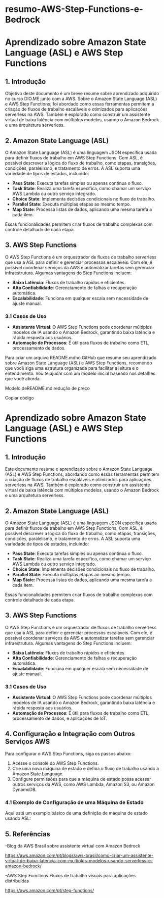 # resumo-AWS-Step-Functions-e-Bedrock
# Aprendizado sobre Amazon State Language (ASL) e AWS Step Functions

## 1. Introdução
Objetivo deste documento é um breve resume sobre aprendizado adquirido no curso DIO.ME junto com a AWS. 
Sobre o Amazon State Language (ASL) e AWS Step Functions, foi abordado como essas ferramentas permitem a criação de fluxos de trabalho escaláveis e otimizados para aplicações serverless na AWS. Também é explorado como construir um assistente virtual de baixa latência com múltiplos modelos, usando o Amazon Bedrock e uma arquitetura serverless.

## 2. Amazon State Language (ASL)
O Amazon State Language (ASL) é uma linguagem JSON específica usada para definir fluxos de trabalho em AWS Step Functions. Com ASL, é possível descrever a lógica do fluxo de trabalho, como etapas, transições, condições, paralelismo, e tratamento de erros. A ASL suporta uma variedade de tipos de estados, incluindo:

- **Pass State**: Executa tarefas simples ou apenas continua o fluxo.
- **Task State**: Realiza uma tarefa específica, como chamar um serviço AWS Lambda ou outro serviço integrado.
- **Choice State**: Implementa decisões condicionais no fluxo de trabalho.
- **Parallel State**: Executa múltiplas etapas ao mesmo tempo.
- **Map State**: Processa listas de dados, aplicando uma mesma tarefa a cada item.
  
Essas funcionalidades permitem criar fluxos de trabalho complexos com controle detalhado de cada etapa.

## 3. AWS Step Functions
O AWS Step Functions é um orquestrador de fluxos de trabalho serverless que usa a ASL para definir e gerenciar processos escaláveis. Com ele, é possível coordenar serviços da AWS e automatizar tarefas sem gerenciar infraestrutura. Algumas vantagens do Step Functions incluem:

- **Baixa Latência**: Fluxos de trabalho rápidos e eficientes.
- **Alta Confiabilidade**: Gerenciamento de falhas e recuperação automática.
- **Escalabilidade**: Funciona em qualquer escala sem necessidade de ajuste manual.

### 3.1 Casos de Uso
- **Assistente Virtual**: O AWS Step Functions pode coordenar múltiplos modelos de IA usando o Amazon Bedrock, garantindo baixa latência e rápida resposta aos usuários.
- **Automação de Processos**: É útil para fluxos de trabalho como ETL, processamento de dados.


Para criar um arquivo README.mdno GitHub que resume seu aprendizado sobre Amazon State Language (ASL) e AWS Step Functions, recomendo que você siga uma estrutura organizada para facilitar a leitura e o entendimento. Vou te ajudar com um modelo inicial baseado nos detalhes que você aborda.

Modelo deREADME.md
redução de preço

Copiar código
# Aprendizado sobre Amazon State Language (ASL) e AWS Step Functions

## 1. Introdução
Este documento resume o aprendizado sobre o Amazon State Language (ASL) e AWS Step Functions, abordando como essas ferramentas permitem a criação de fluxos de trabalho escaláveis e otimizados para aplicações serverless na AWS. Também é explorado como construir um assistente virtual de baixa latência com múltiplos modelos, usando o Amazon Bedrock e uma arquitetura serverless.

## 2. Amazon State Language (ASL)
O Amazon State Language (ASL) é uma linguagem JSON específica usada para definir fluxos de trabalho em AWS Step Functions. Com ASL, é possível descrever a lógica do fluxo de trabalho, como etapas, transições, condições, paralelismo, e tratamento de erros. A ASL suporta uma variedade de tipos de estados, incluindo:

- **Pass State**: Executa tarefas simples ou apenas continua o fluxo.
- **Task State**: Realiza uma tarefa específica, como chamar um serviço AWS Lambda ou outro serviço integrado.
- **Choice State**: Implementa decisões condicionais no fluxo de trabalho.
- **Parallel State**: Executa múltiplas etapas ao mesmo tempo.
- **Map State**: Processa listas de dados, aplicando uma mesma tarefa a cada item.
  
Essas funcionalidades permitem criar fluxos de trabalho complexos com controle detalhado de cada etapa.

## 3. AWS Step Functions
O AWS Step Functions é um orquestrador de fluxos de trabalho serverless que usa a ASL para definir e gerenciar processos escaláveis. Com ele, é possível coordenar serviços da AWS e automatizar tarefas sem gerenciar infraestrutura. Algumas vantagens do Step Functions incluem:

- **Baixa Latência**: Fluxos de trabalho rápidos e eficientes.
- **Alta Confiabilidade**: Gerenciamento de falhas e recuperação automática.
- **Escalabilidade**: Funciona em qualquer escala sem necessidade de ajuste manual.

### 3.1 Casos de Uso
- **Assistente Virtual**: O AWS Step Functions pode coordenar múltiplos modelos de IA usando o Amazon Bedrock, garantindo baixa latência e rápida resposta aos usuários.
- **Automação de Processos**: É útil para fluxos de trabalho como ETL, processamento de dados, e aplicações de IoT.

## 4. Configuração e Integração com Outros Serviços AWS
Para configurar o AWS Step Functions, siga os passos abaixo:
1. Acesse o console do AWS Step Functions.
2. Crie uma nova máquina de estado e defina o fluxo de trabalho usando a Amazon State Language.
3. Configure permissões para que a máquina de estado possa acessar outros serviços da AWS, como AWS Lambda, Amazon S3, ou Amazon DynamoDB.

### 4.1 Exemplo de Configuração de uma Máquina de Estado
Aqui está um exemplo básico de uma definição de máquina de estado usando ASL:


## 5. Referências

-Blog da AWS Brasil sobre assistente virtual com Amazon Bedrock

https://aws.amazon.com/pt/blogs/aws-brasil/como-criar-um-assistente-virtual-de-baixa-latencia-com-multiplos-modelos-usando-serverless-e-amazon-bedrock/

-AWS Step Functions
Fluxos de trabalho visuais para aplicações distribuídas

https://aws.amazon.com/pt/step-functions/

